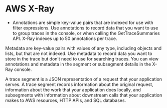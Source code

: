 # AWS X-Ray

- Annotations are simple key-value pairs that are indexed for use with filter expressions. Use annotations to record data that you want to use to group traces in the console, or when calling the GetTraceSummaries API. X-Ray indexes up to 50 annotations per trace.

Metadata are key-value pairs with values of any type, including objects and lists, but that are not indexed. Use metadata to record data you want to store in the trace but don’t need to use for searching traces. You can view annotations and metadata in the segment or subsegment details in the X-Ray console.

A trace segment is a JSON representation of a request that your application serves. A trace segment records information about the original request, information about the work that your application does locally, and subsegments with information about downstream calls that your application makes to AWS resources, HTTP APIs, and SQL databases.